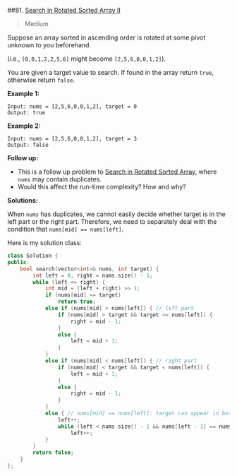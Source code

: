 ##81. [Search in Rotated Sorted Array II](https://leetcode.com/problems/search-in-rotated-sorted-array-ii/) 

> Medium

Suppose an array sorted in ascending order is rotated at some pivot unknown to you beforehand.

(i.e., `[0,0,1,2,2,5,6]` might become `[2,5,6,0,0,1,2]`).

You are given a target value to search. If found in the array return `true`, otherwise return `false`.

**Example 1:**

```
Input: nums = [2,5,6,0,0,1,2], target = 0
Output: true
```

**Example 2:**

```
Input: nums = [2,5,6,0,0,1,2], target = 3
Output: false
```

**Follow up:**

- This is a follow up problem to [Search in Rotated Sorted Array](https://leetcode.com/problems/search-in-rotated-sorted-array/description/), where `nums` may contain duplicates.
- Would this affect the run-time complexity? How and why?



**Solutions:**

When `nums` has duplicates, we cannot easily decide whether target is in the left part or the right part. Therefore, we need to separately deal with the condition that `nums[mid] == nums[left]`.

Here is my solution class:

```c++
class Solution {
public:
	bool search(vector<int>& nums, int target) {
		int left = 0, right = nums.size() - 1;
		while (left <= right) {
			int mid = (left + right) >> 1;
			if (nums[mid] == target)
				return true;
			else if (nums[mid] > nums[left]) { // left part
				if (nums[mid] > target && target >= nums[left]) {
					right = mid - 1;
				}
				else {
					left = mid + 1;
				}
			}
			else if (nums[mid] < nums[left]) { // right part
				if (nums[mid] < target && target < nums[left]) {
					left = mid + 1;
				}
				else {
					right = mid - 1;
				}
			}
			else { // nums[mid] == nums[left]: target can appear in both sides
				left++;
				while (left < nums.size() - 1 && nums[left - 1] == nums[left])
					left++;
			}
		}
		return false;
	}
};
```

